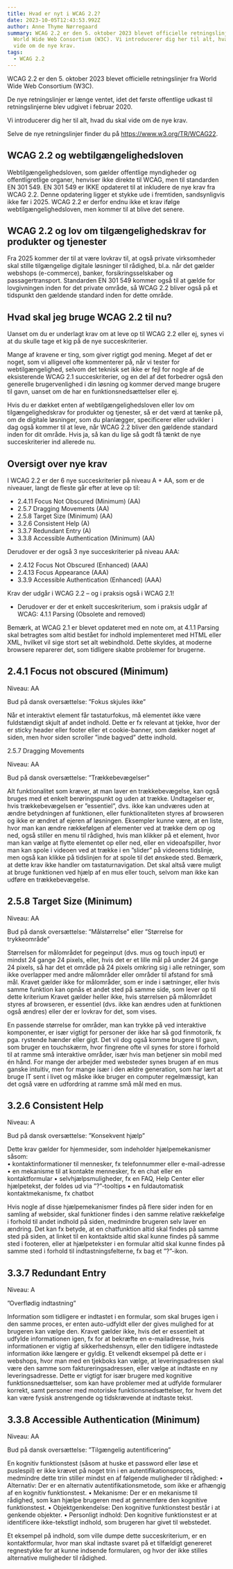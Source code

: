 ```yaml
---
title: Hvad er nyt i WCAG 2.2?
date: 2023-10-05T12:43:53.992Z
author: Anne Thyme Nørregaard
summary: WCAG 2.2 er den 5. oktober 2023 blevet officielle retningslinjer fra
  World Wide Web Consortium (W3C). Vi introducerer dig her til alt, hvad du skal
  vide om de nye krav.
tags:
  - WCAG 2.2
---
```

WCAG 2.2 er den 5. oktober 2023 blevet officielle retningslinjer fra World Wide Web Consortium (W3C). 

De nye retningslinjer er længe ventet, idet det første offentlige udkast til retningslinjerne blev udgivet i februar 2020.

Vi introducerer dig her til alt, hvad du skal vide om de nye krav.

Selve de nye retningslinjer finder du på <https://www.w3.org/TR/WCAG22>. 

## WCAG 2.2 og webtilgængelighedsloven

Webtilgængelighedsloven, som gælder offentlige myndigheder og offentligretlige organer, henviser ikke direkte til WCAG, men til standarden EN 301 549.
EN 301 549 er IKKE opdateret til at inkludere de nye krav fra WCAG 2.2. Denne opdatering ligger et stykke ude i fremtiden, sandsynligvis ikke før i 2025.
WCAG 2.2 er derfor endnu ikke et krav ifølge webtilgængelighedsloven, men kommer til at blive det senere.

## WCAG 2.2 og lov om tilgængelighedskrav for produkter og tjenester

Fra 2025 kommer der til at være lovkrav til, at også private virksomheder skal stille tilgængelige digitale løsninger til rådighed, bl.a. når det gælder webshops (e-commerce), banker, forsikringsselskaber og passagertransport.
Standarden EN 301 549 kommer også til at gælde for lovgivningen inden for det private område, så WCAG 2.2 bliver også på et tidspunkt den gældende standard inden for dette område.

## Hvad skal jeg bruge WCAG 2.2 til nu?

Uanset om du er underlagt krav om at leve op til WCAG 2.2 eller ej, synes vi at du skulle tage et kig på de nye succeskriterier.

Mange af kravene er ting, som giver rigtigt god mening. 
Meget af det er noget, som vi alligevel ofte kommenterer på, når vi tester for webtilgængelighed, selvom det teknisk set ikke er fejl for nogle af de eksisterende WCAG 2.1 succeskriterier, og en del af det forbedrer også den generelle brugervenlighed i din løsning og kommer derved mange brugere til gavn, uanset om de har en funktionsnedsættelser eller ej.

Hvis du er dækket enten af webtilgængelighedsloven eller lov om tilgængelighedskrav for produkter og tjenester, så er det værd at tænke på, om de digitale løsninger, som du planlægger, specificerer eller udvikler i dag også kommer til at leve, når WCAG 2.2 bliver den gældende standard inden for dit område. Hvis ja, så kan du lige så godt få tænkt de nye succeskriterier ind allerede nu. 

## Oversigt over nye krav

I WCAG 2.2 er der 6 nye succeskriterier på niveau A + AA, som er de niveauer, langt de fleste går efter at leve op til:

* 2.4.11 Focus Not Obscured (Minimum) (AA)
* 2.5.7 Dragging Movements (AA)
* 2.5.8 Target Size (Minimum) (AA)
* 3.2.6 Consistent Help (A)
* 3.3.7 Redundant Entry (A)
* 3.3.8 Accessible Authentication (Minimum) (AA)

Derudover er der også 3 nye succeskriterier på niveau AAA: 

* 2.4.12 Focus Not Obscured (Enhanced) (AAA)
* 2.4.13 Focus Appearance (AAA)
* 3.3.9 Accessible Authentication (Enhanced) (AAA)

Krav der udgår i WCAG 2.2 – og i praksis også i WCAG 2.1!

* Derudover er der et enkelt succeskriterium, som i praksis udgår af WCAG: 
  4.1.1 Parsing (Obsolete and removed)

Bemærk, at WCAG 2.1 er blevet opdateret med en note om, at 4.1.1 Parsing skal betragtes som altid bestået for indhold implementeret med HTML eller XML, hvilket vil sige stort set alt webindhold.
Dette skyldes, at moderne browsere reparerer det, som tidligere skabte problemer for brugerne.

## 2.4.1 Focus not obscured (Minimum)

Niveau: AA

Bud på dansk oversættelse: ”Fokus skjules ikke” 

Når et interaktivt element får tastaturfokus, må elementet ikke være fuldstændigt skjult af andet indhold.
Dette er fx relevant at tjekke, hvor der er sticky header eller footer eller et cookie-banner, som dækker noget af siden, men hvor siden scroller ”inde bagved” dette indhold.

2.5.7 Dragging Movements

Niveau: AA

Bud på dansk oversættelse: ”Trækkebevægelser”

Alt funktionalitet som kræver, at man laver en trækkebevægelse, kan også bruges med et enkelt berøringspunkt og uden at trække.
Undtagelser er, hvis trækkebevægelsen er ”essentiel”, dvs. ikke kan undværes uden at ændre betydningen af funktionen, eller funktionaliteten styres af browseren og ikke er ændret af ejeren af løsningen.
Eksempler kunne være, at en liste, hvor man kan ændre rækkefølgen af elementer ved at trække dem op og ned, også stiller en menu til rådighed, hvis man klikker på et element, hvor man kan vælge at flytte elementet op eller ned, eller en videoafspiller, hvor man kan spole i videoen ved at trække i en ”slider” på videoens tidslinje, men også kan klikke på tidslinjen for at spole til det ønskede sted. 
Bemærk, at dette krav ikke handler om tastaturnavigation. Det skal altså være muligt at bruge funktionen ved hjælp af en mus eller touch, selvom man ikke kan udføre en trækkebevægelse.

## 2.5.8 Target Size (Minimum)

Niveau: AA

Bud på dansk oversættelse: ”Målstørrelse” eller ”Størrelse for trykkeområde”

Størrelsen for målområdet for pegeinput (dvs. mus og touch input) er mindst 24 gange 24 pixels, eller, hvis det er et lille mål på under 24 gange 24 pixels, så har det et område på 24 pixels omkring sig i alle retninger, som ikke overlapper med andre målområder eller områder til afstand for små mål. 
Kravet gælder ikke for målområder, som er inde i sætninger, eller hvis samme funktion kan opnås et andet sted på samme side, som lever op til dette kriterium
Kravet gælder heller ikke, hvis størrelsen på målområdet styres af browseren, er essentiel (dvs. ikke kan ændres uden at funktionen også ændres) eller der er lovkrav for det, som vises.

En passende størrelse for områder, man kan trykke på ved interaktive komponenter, er især vigtigt for personer der ikke har så god finmotorik, fx pga. rystende hænder eller gigt. Det vil dog også komme brugere til gavn, som bruger en touchskærm, hvor fingrene ofte vil synes for store i forhold til at ramme små interaktive områder, især hvis man betjener sin mobil med én hånd.
For mange der arbejder med websteder synes brugen af en mus ganske intuitiv, men for mange især i den ældre generation, som har lært at bruge IT sent i livet og måske ikke bruger en computer regelmæssigt, kan det også være en udfordring at ramme små mål med en mus.

## 3.2.6 Consistent Help

Niveau: A

Bud på dansk oversættelse: ”Konsekvent hjælp”

Dette krav gælder for hjemmesider, som indeholder hjælpemekanismer såsom:\
•	kontaktinformationer til mennesker, fx telefonnummer eller e-mail-adresse
•	en mekanisme til at kontakte mennesker, fx en chat eller en kontaktformular
•	selvhjælpsmuligheder, fx en FAQ, Help Center eller hjælpetekst, der foldes ud via ”?”-tooltips
•	en fuldautomatisk kontaktmekanisme, fx chatbot 

Hvis nogle af disse hjælpemekanismer findes på flere sider inden for en samling af websider, skal funktioner findes i den samme relative rækkefølge i forhold til andet indhold på siden, medmindre brugeren selv laver en ændring.
Det kan fx betyde, at en chatfunktion altid skal findes på samme sted på siden, at linket til en kontaktside altid skal kunne findes på samme sted i footeren, eller at hjælpetekster i en formular altid skal kunne findes på samme sted i forhold til indtastningsfelterne, fx bag et ”?”-ikon.

## 3.3.7 Redundant Entry

Niveau: A

”Overflødig indtastning”

Information som tidligere er indtastet i en formular, som skal bruges igen i den samme proces, er enten auto-udfyldt eller der gives mulighed for at brugeren kan vælge den.
Kravet gælder ikke, hvis det er essentielt at udfylde informationen igen, fx for at bekræfte en e-mailadresse, hvis informationen er vigtig af sikkerhedshensyn, eller den tidligere indtastede information ikke længere er gyldig. 
Et velkendt eksempel på dette er i webshops, hvor man med en tjekboks kan vælge, at leveringsadressen skal være den samme som faktureringsadressen, eller vælge at indtaste en ny leveringsadresse.
Dette er vigtigt for især brugere med kognitive funktionsnedsættelser, som kan have problemer med at udfylde formularer korrekt, samt personer med motoriske funktionsnedsættelser, for hvem det kan være fysisk anstrengende og tidskrævende at indtaste tekst.

## 3.3.8 Accessible Authentication (Minimum)

Niveau: AA

Bud på dansk oversættelse: ”Tilgængelig autentificering”

En kognitiv funktionstest (såsom at huske et password eller løse et puslespil) er ikke krævet på noget trin i en autentifikationsproces, medmindre dette trin stiller mindst en af følgende muligheder til rådighed: 
•	Alternativ: Der er en alternativ autentifikationsmetode, som ikke er afhængig af en kognitiv funktionstest.
•	Mekanisme: Der er en mekanisme til rådighed, som kan hjælpe brugeren med at gennemføre den kognitive funktionstest.
•	Objektgenkendelse: Den kognitive funktionstest består i at genkende objekter.
•	Personligt indhold: Den kognitive funktionstest er at identificere ikke-tekstligt indhold, som brugeren har givet til webstedet.

Et eksempel på indhold, som ville dumpe dette succeskriterium, er en kontaktformular, hvor man skal indtaste svaret på et tilfældigt genereret regnestykke for at kunne indsende formularen, og hvor der ikke stilles alternative muligheder til rådighed.